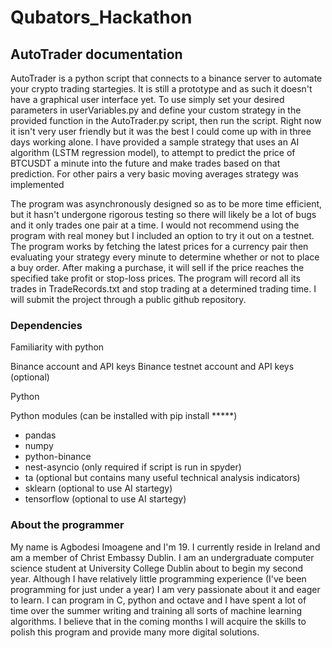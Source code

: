 # Qubators_Hackathon
 
## AutoTrader documentation
AutoTrader is a python script that connects to a binance 
server to automate your crypto trading startegies. It is still a prototype 
and as such it doesn't have a graphical user interface yet. To use 
simply set your desired parameters in userVariables.py and define 
your custom strategy in the provided function in the AutoTrader.py 
script, then run the script. Right now it isn't very user friendly but 
it was the best I could come up with in three days working alone. I 
have provided a sample strategy that uses an AI algorithm (LSTM 
regression model), to attempt to predict the price of BTCUSDT a minute 
into the future and make trades based on that prediction. For other 
pairs a very basic moving averages strategy was implemented

The program was asynchronously designed so as to be more time efficient, 
but it hasn't undergone rigorous testing so there will likely be a lot of 
bugs and it only trades one pair at a time. I would not recommend using the 
program with real money but I included an option to try it out on a testnet. 
The program works by fetching the latest prices for a currency pair
then evaluating your strategy every minute to determine whether or not 
to place a buy order. After making a purchase, it will sell if the price 
reaches the specified take profit or stop-loss prices. The program will 
record all its trades in TradeRecords.txt and stop trading at a determined 
trading time. I will submit the project through a public github repository.

### Dependencies
Familiarity with python

Binance account and API keys
Binance testnet account and API keys (optional)

Python

Python modules (can be installed with pip install *****)
- pandas
- numpy
- python-binance
- nest-asyncio (only required if script is run in spyder)
- ta (optional but contains many useful technical analysis indicators)
- sklearn (optional to use AI startegy)
- tensorflow (optional to use AI startegy)

### About the programmer
My name is Agbodesi Imoagene and I'm 19. I currently reside in Ireland 
and am a member of Christ Embassy Dublin. I am an undergraduate computer 
science student at University College Dublin about to begin my second 
year. Although I have relatively little programming experience (I've 
been programming for just under a year) I am very passionate about it 
and eager to learn. I can program in C, python and octave and I have 
spent a lot of time over the summer writing and training all sorts of 
machine learning algorithms. I believe that in the coming months I will
acquire the skills to polish this program and provide many more digital 
solutions.
